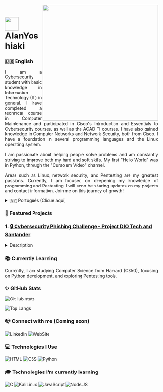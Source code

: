 <img align="right" height="380" src="https://github.com/AlanYoshiaki/my-assets/blob/1130c48ff4e528bd9b61462e229d452c443d54f9/rubber-duck.gif">

<h1>
    <img align="center" width="45px" src="https://cdn-icons-png.flaticon.com/128/10944/10944419.png"></a>
    <span>AlanYoshiaki</span>
</h1>

### 🇺🇸 **English**

<p align="justify">
  I am a Cybersecurity student with basic knowledge in Information Technology (IT) in general. I have completed a technical course in Computer Maintenance and participated
  in Cisco's Introduction and Essentials to Cybersecurity courses, as well as the ACAD TI courses. I have also gained knowledge in Computer Networks and Network Security, both from Cisco.
  I have a foundation in several programming languages and the Linux operating system. 
  <br><br>
  I am passionate about helping people solve problems and am constantly striving to improve both my hard and soft skills. My first "Hello World" was in Python, through the "Curso em Vídeo" channel. 
  <br><br>
  Areas such as Linux, network security, and Pentesting are my greatest passions. Currently, I am focused on deepening my knowledge of programming and Pentesting. I will soon be sharing updates
  on my projects and contact information. Join me on this journey of growth!
</p>

<details>
  <summary>🇧🇷 Português (Clique aqui)</summary>

<p align="justify">
  Estudante de Cybersegurança, com conhecimentos básicos em Tecnologia da Informação (T.I) de forma geral. Realizei o curso técnico de Manutenção de Computadores e participei dos cursos
  de Introdução e Essenciais à Cybersegurança da Cisco e da ACAD T.I. Também adquiri conhecimentos em Redes de Computadores e Segurança de Redes, ambos pela Cisco. Tenho uma base em algumas
  linguagens de programação e no sistema operacional Linux. 
  <br><br>
  Sou apaixonado por ajudar as pessoas a resolverem problemas, e estou sempre em busca de melhorar minhas hard skills e soft skills. Meu primeiro "Hello World" foi em Python, através do canal "Curso em Vídeo". 
  <br><br>
  Áreas como Linux, segurança de redes e Pentest são minhas maiores paixões. Atualmente, estou focado em me aprofundar ainda mais em programação e Pentest. Em breve, estarei compartilhando
  atualizações sobre meus projetos e meios de contato. Acompanhe-me nesta jornada de crescimento!
</p>
</details>

### 🚀 Featured Projects

### 1. [**🔒 Cybersecurity Phishing Challenge - Project DIO Tech and Santander**](https://github.com/AlanYoshiaki/cibersecurity-desafio-phishing)

<details>
  <summary>Description</summary>
  <p align="justify">In this project challenge by DIO Tech in partnership with Santander, we were tasked with simulating a phishing attack by cloning a website using Kali Linux's Social Engineering tool.  
I decided to expand the scope of the challenge. In this project, you will learn what phishing is, how it works, a brief explanation of the importance of using HTTPS, how to simulate the phishing attack
    using Kali Linux on your home network, and finally, the results of our experiment.</p>
</details>

### 📚 Currently Learning

<p align="justify">Currently, I am studying Computer Science from Harvard (CS50), focusing on Python development, and exploring Pentesting tools.</p>

### ✨ GitHub Stats

![GitHub stats](https://github-readme-stats-git-masterrstaa-rickstaa.vercel.app/api?username=AlanYoshiaki&hide_title=true&show_icons=true&include_all_commits=false&count_private=true&line_height=25&hide=issues&bg_color=000&title_color=FF00F6&text_color=FFF&border_radius=3&border_color=36123c&icon_color=FF00F6&theme=jolly)

![Top Langs](https://github-readme-stats-git-masterrstaa-rickstaa.vercel.app/api/top-langs/?username=AlanYoshiaki&layout=compact&langs_count=6&hide_title=true&bg_color=000000&title_color=FF00F6&text_color=FFFFFF&border_radius=3&border_color=36123c&icon_color=FF00F6)

### 📭 Connect with me (Coming soon)

![LinkedIn](https://img.shields.io/badge/-LinkedIn-000?style=for-the-badge&logo=linkedin&logoColor=FF00F6&color:FFF)
![WebSite](https://img.shields.io/badge/-WebSite-000?style=for-the-badge&logo=linkedin&logoColor=FF00F6&color:FFF)

### 💻  Technologies I Use
![HTML](https://img.shields.io/badge/HTML-000?style=for-the-badge&logo=html5&logoColor=FF00F6&color:FFF)
![CSS](https://img.shields.io/badge/CSS-000?style=for-the-badge&logo=css3&logoColor=FF00F6&color:FFF)
![Python](https://img.shields.io/badge/Python-000?style=for-the-badge&logo=python&logoColor=FF00F6&color:FFF)

### 🎓 Technologies I'm currently learning

![C](https://img.shields.io/badge/C-000?style=for-the-badge&logo=c&logoColor=FF00F6&color:FFF)
![KaliLinux](https://img.shields.io/badge/KaliLinux-000?style=for-the-badge&logo=kalilinux&logoColor=FF00F6&color:FFF)
![JavaScript](https://img.shields.io/badge/JavaScript-000?style=for-the-badge&logo=javascript&logoColor=FF00F6&color:FFF)
![Node.JS](https://img.shields.io/badge/Node.JS-000?style=for-the-badge&logo=node.js&logoColor=FF00F6&color:FFF)

<!---
AlanYoshiaki/AlanYoshiaki is a ✨ special ✨ repository because its `README.md` (this file) appears on your GitHub profile.
You can click the Preview link to take a look at your changes.
--->
